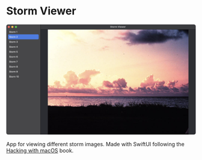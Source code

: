 # Storm Viewer

![](screenshot.png)

App for viewing different storm images. Made with SwiftUI following the [Hacking with macOS](https://www.hackingwithswift.com/store/hacking-with-macos) book.

